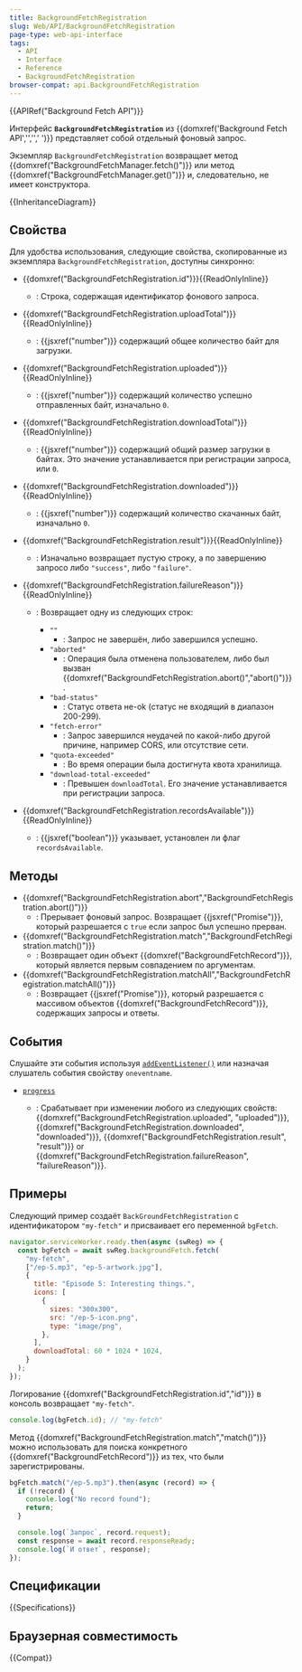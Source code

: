 ```yaml
---
title: BackgroundFetchRegistration
slug: Web/API/BackgroundFetchRegistration
page-type: web-api-interface
tags:
  - API
  - Interface
  - Reference
  - BackgroundFetchRegistration
browser-compat: api.BackgroundFetchRegistration
---
```


{{APIRef("Background Fetch API")}}

Интерфейс **`BackgroundFetchRegistration`** из {{domxref('Background Fetch API','','',' ')}} представляет собой отдельный фоновый запрос.

Экземпляр `BackgroundFetchRegistration` возвращает метод {{domxref("BackgroundFetchManager.fetch()")}} или метод {{domxref("BackgroundFetchManager.get()")}} и, следовательно, не имеет конструктора.

{{InheritanceDiagram}}

## Свойства

Для удобства использования, следующие свойства, скопированные из экземпляра `BackgroundFetchRegistration`, доступны синхронно:

- {{domxref("BackgroundFetchRegistration.id")}}{{ReadOnlyInline}}
  - : Строка, содержащая идентификатор фонового запроса.
- {{domxref("BackgroundFetchRegistration.uploadTotal")}}{{ReadOnlyInline}}
  - : {{jsxref("number")}} содержащий общее количество байт для загрузки.
- {{domxref("BackgroundFetchRegistration.uploaded")}}{{ReadOnlyInline}}
  - : {{jsxref("number")}} содержащий количество успешно отправленных байт, изначально `0`.
- {{domxref("BackgroundFetchRegistration.downloadTotal")}}{{ReadOnlyInline}}
  - : {{jsxref("number")}} содержащий общий размер загрузки в байтах. Это значение устанавливается при регистрации запроса, или `0`.
- {{domxref("BackgroundFetchRegistration.downloaded")}}{{ReadOnlyInline}}
  - : {{jsxref("number")}} содержащий количество скачанных байт, изначально `0`.
- {{domxref("BackgroundFetchRegistration.result")}}{{ReadOnlyInline}}
  - : Изначально возвращает пустую строку, а по завершению запросо либо `"success"`, либо `"failure"`.
- {{domxref("BackgroundFetchRegistration.failureReason")}}{{ReadOnlyInline}}

  - : Возвращает одну из следующих строк:

    - `""`
      - : Запрос не завершён, либо завершился успешно.
    - `"aborted"`
      - : Операция была отменена пользователем, либо был вызван {{domxref("BackgroundFetchRegistration.abort()","abort()")}}.
    - `"bad-status"`
      - : Статус ответа не-ok (статус не входящий в диапазон 200-299).
    - `"fetch-error"`
      - : Запрос завершился неудачей по какой-либо другой причине, например CORS, или отсутствие сети.
    - `"quota-exceeded"`
      - : Во время операции была достигнута квота хранилища.
    - `"download-total-exceeded"`
      - : Превышен `downloadTotal`. Его значение устанавливается при регистрации запроса.

- {{domxref("BackgroundFetchRegistration.recordsAvailable")}}{{ReadOnlyInline}}
  - : {{jsxref("boolean")}} указывает, установлен ли флаг `recordsAvailable`.

## Методы

- {{domxref("BackgroundFetchRegistration.abort","BackgroundFetchRegistration.abort()")}}
  - : Прерывает фоновый запрос. Возвращает {{jsxref("Promise")}}, который разрешается с `true` если запрос был успешно прерван.
- {{domxref("BackgroundFetchRegistration.match","BackgroundFetchRegistration.match()")}}
  - : Возвращает один объект {{domxref("BackgroundFetchRecord")}}, который является первым совпадением по аргументам.
- {{domxref("BackgroundFetchRegistration.matchAll","BackgroundFetchRegistration.matchAll()")}}
  - : Возвращает {{jsxref("Promise")}}, который разрешается с массивом объектов {{domxref("BackgroundFetchRecord")}}, содержащих запросы и ответы.

## События

Слушайте эти события используя [`addEventListener()`](/en-US/docs/Web/API/EventTarget/addEventListener) или назначая слушатель события свойству `oneventname`.

- [`progress`](/en-US/docs/Web/API/BackgroundFetchRegistration/progress_event)

  - : Срабатывает при изменении любого из следующих свойств:
    {{domxref("BackgroundFetchRegistration.uploaded", "uploaded")}},
    {{domxref("BackgroundFetchRegistration.downloaded", "downloaded")}},
    {{domxref("BackgroundFetchRegistration.result", "result")}} or
    {{domxref("BackgroundFetchRegistration.failureReason", "failureReason")}}.

## Примеры

Следующий пример создаёт `BackGroundFetchRegistration` с идентификатором `"my-fetch"` и присваивает его переменной `bgFetch`.

```js
navigator.serviceWorker.ready.then(async (swReg) => {
  const bgFetch = await swReg.backgroundFetch.fetch(
    "my-fetch",
    ["/ep-5.mp3", "ep-5-artwork.jpg"],
    {
      title: "Episode 5: Interesting things.",
      icons: [
        {
          sizes: "300x300",
          src: "/ep-5-icon.png",
          type: "image/png",
        },
      ],
      downloadTotal: 60 * 1024 * 1024,
    }
  );
});
```

Логирование {{domxref("BackgroundFetchRegistration.id","id")}} в консоль возвращает `"my-fetch"`.

```js
console.log(bgFetch.id); // "my-fetch"
```

Метод {{domxref("BackgroundFetchRegistration.match","match()")}} можно использовать для поиска конкретного {{domxref("BackgroundFetchRecord")}} из тех, что были зарегистрированы.

```js
bgFetch.match("/ep-5.mp3").then(async (record) => {
  if (!record) {
    console.log("No record found");
    return;
  }

  console.log(`Запрос`, record.request);
  const response = await record.responseReady;
  console.log(`И ответ`, response);
});
```

## Спецификации

{{Specifications}}

## Браузерная совместимость

{{Compat}}
